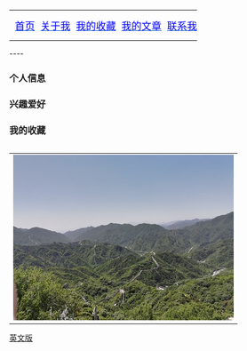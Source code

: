 
<html>
<head>
	<meta charset="UTF-8">
	<title>导航栏</title>
<style>
<!--
table.MsoTableGrid
	{border:1.0pt solid windowtext;
	font-size:10.5pt;
	font-family:"Calibri",sans-serif;
	}
 table.MsoNormalTable
	{mso-style-parent:"";
	font-size:10.5pt;
	font-family:"Calibri",sans-serif;
	}
-->
</style>
</head>

<body>

<div align="center">
	<table class="MsoNormalTable" border="0" cellspacing="0" cellpadding="0" style="border-collapse: collapse">
		<tr>
			<td style="padding:0cm 0cm 0cm 0cm">
			<p class="MsoNormal" align="left" style="text-align: left">
			<span lang="EN-US" style="font-size: 13.5pt; font-family: Helvetica,sans-serif; color: #159957">
			&nbsp;
			<a style="color: #0563C1; text-decoration: underline; text-underline: single" href="#">
			<span lang="EN-US" style="font-family: 宋体; color: blue; text-decoration: none">
			首页</span></a></span></td>
			<td style="padding:0cm 0cm 0cm 0cm">
			<p class="MsoNormal" align="left" style="text-align: left">
			<span lang="EN-US" style="font-size: 13.5pt; font-family: Helvetica,sans-serif; color: #159957">
			&nbsp;
			<a style="color: #0563C1; text-decoration: underline; text-underline: single" href="#">
			<span lang="EN-US" style="font-family: 宋体; color: blue; text-decoration: none">
			关于我</span></a></span></td>
			<td style="padding:0cm 0cm 0cm 0cm">
			<p class="MsoNormal" align="left" style="text-align: left">
			<span lang="EN-US" style="font-size: 13.5pt; font-family: Helvetica,sans-serif; color: #159957">
			&nbsp;
			<a style="color: #0563C1; text-decoration: underline; text-underline: single" href="#">
			<span lang="EN-US" style="font-family: 宋体; color: blue; text-decoration: none">
			我的收藏</span></a></span></td>
			<td style="padding:0cm 0cm 0cm 0cm">
			<p class="MsoNormal" align="left" style="text-align: left">
			<span lang="EN-US" style="font-size: 13.5pt; font-family: Helvetica,sans-serif; color: #159957">
			&nbsp;
			<a style="color: #0563C1; text-decoration: underline; text-underline: single" href="/MyFavorites/MyFavoritesIndex.html">
			<span lang="EN-US" style="font-family: 宋体; color: blue; text-decoration: none">
			我的文章</span></a></span></td>
			<td style="padding:0cm 0cm 0cm 0cm">
			<p class="MsoNormal" align="left" style="text-align: left">
			<span lang="EN-US" style="font-size: 13.5pt; font-family: Helvetica,sans-serif; color: #159957">
			&nbsp;
			<a style="color: #0563C1; text-decoration: underline; text-underline: single" href="#">
			<span lang="EN-US" style="font-family: 宋体; color: blue; text-decoration: none">
			联系我</span></a></span></td>
		</tr>
	</table>
</div>

</head>
</html>
----



### 个人信息

### 兴趣爱好

### 我的收藏

<table border="0">
<table border="0">
  <tr>
    <td width="100%">
      <img src="/image/changcheng.jpg" width="100%">
    </td>
  </tr>
</table>

<a href="/index-en.html">英文版</a>

